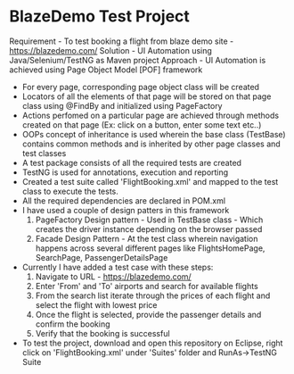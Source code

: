 # BlazeDemo Test Project
Requirement - To test booking a flight from blaze demo site - https://blazedemo.com/
Solution - UI Automation using Java/Selenium/TestNG as Maven project
Approach - UI Automation is achieved using Page Object Model [POF] framework
  - For every page, corresponding page object class will be created
  - Locators of all the elements of that page will be stored on that page class using @FindBy and initialized using PageFactory
  - Actions perfomed on a particular page are achieved through methods created on that page (Ex: click on a button, enter some text etc..)
  - OOPs concept of inheritance is used wherein the base class (TestBase) contains common methods and is inherited by other page classes and test classes
  - A test package consists of all the required tests are created 
  - TestNG is used for annotations, execution and reporting
  - Created a test suite called 'FlightBooking.xml' and mapped to the test class to execute the tests.
  - All the required dependencies are declared in POM.xml
  - I have used a couple of design patters in this framework
    1. PageFactory Design pattern - Used in TestBase class - Which creates the driver instance depending on the browser passed 
    2. Facade Design Pattern - At the test class wherein navigation happens across several different pages like FlightsHomePage, SearchPage, PassengerDetailsPage
  - Currently I have added a test case with these steps:
    1. Navigate to URL - https://blazedemo.com/
    2. Enter 'From' and 'To' airports and search for available flights
    3. From the search list iterate through the prices of each flight and select the flight with lowest price
    4. Once the flight is selected, provide the passenger details and confirm the booking
    5. Verify that the booking is successful
  - To test the project, download and open this repository on Eclipse, right click on 'FlightBooking.xml' under 'Suites' folder and RunAs->TestNG Suite
